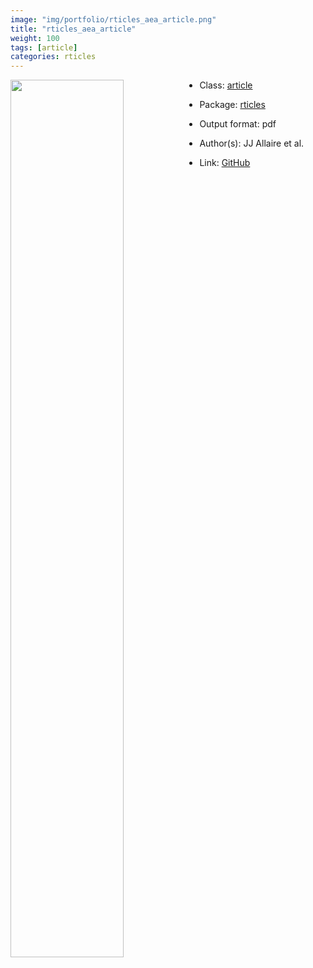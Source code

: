 ```yaml
---
image: "img/portfolio/rticles_aea_article.png"
title: "rticles_aea_article"
weight: 100
tags: [article]
categories: rticles
---
```




<!--more-->

<p><a href="../../img/portfolio/rticles_aea_article.png"><img class = "jf-image-shadow" src="../../img/portfolio/rticles_aea_article.png" style="display: block; margin: auto;" width="60%"  align="left"></a></p>

- Class: [article](../../tags/article)
- Package: [rticles](rticles)
- Output format: pdf

- Author(s): JJ Allaire et al.
- Link: [GitHub](https://github.com/rstudio/rticles)



